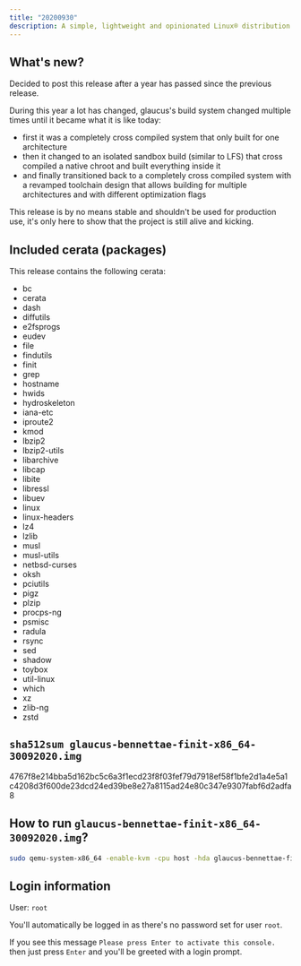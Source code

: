 ```yaml
---
title: "20200930"
description: A simple, lightweight and opinionated Linux® distribution based on musl libc and toybox
---
```


## What's new?
Decided to post this release after a year has passed since the previous release.

During this year a lot has changed, glaucus's build system changed multiple times until it became what it is like today:

- first it was a completely cross compiled system that only built for one architecture
- then it changed to an isolated sandbox build (similar to LFS) that cross compiled a native chroot and built everything inside it
- and finally transitioned back to a completely cross compiled system with a revamped toolchain design that allows building for multiple architectures and with different optimization flags

This release is by no means stable and shouldn't be used for production use, it's only here to show that the project is still alive and kicking.

## Included cerata (packages)
This release contains the following cerata:
- bc
- cerata
- dash
- diffutils
- e2fsprogs
- eudev
- file
- findutils
- finit
- grep
- hostname
- hwids
- hydroskeleton
- iana-etc
- iproute2
- kmod
- lbzip2
- lbzip2-utils
- libarchive
- libcap
- libite
- libressl
- libuev
- linux
- linux-headers
- lz4
- lzlib
- musl
- musl-utils
- netbsd-curses
- oksh
- pciutils
- pigz
- plzip
- procps-ng
- psmisc
- radula
- rsync
- sed
- shadow
- toybox
- util-linux
- which
- xz
- zlib-ng
- zstd

## `sha512sum glaucus-bennettae-finit-x86_64-30092020.img`
4767f8e214bba5d162bc5c6a3f1ecd23f8f03fef79d7918ef58f1bfe2d1a4e5a1c4208d3f600de23dcd24ed39be8e27a8115ad24e80c347e9307fabf6d2adfa8

## How to run `glaucus-bennettae-finit-x86_64-30092020.img`?
```sh
sudo qemu-system-x86_64 -enable-kvm -cpu host -hda glaucus-bennettae-finit-x86_64-30092020.img
```

## Login information
User: `root`

You'll automatically be logged in as there's no password set for user `root`.

If you see this message `Please press Enter to activate this console.` then just press `Enter` and you'll be greeted with a login prompt.
